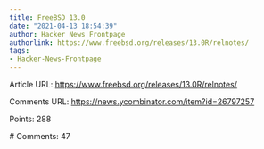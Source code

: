 ```yaml
---
title: FreeBSD 13.0
date: "2021-04-13 18:54:39"
author: Hacker News Frontpage
authorlink: https://www.freebsd.org/releases/13.0R/relnotes/
tags:
- Hacker-News-Frontpage
---
```


<p>Article URL: <a href="https://www.freebsd.org/releases/13.0R/relnotes/">https://www.freebsd.org/releases/13.0R/relnotes/</a></p>
<p>Comments URL: <a href="https://news.ycombinator.com/item?id=26797257">https://news.ycombinator.com/item?id=26797257</a></p>
<p>Points: 288</p>
<p># Comments: 47</p>
